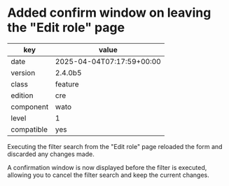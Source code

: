 [//]: # (werk v2)
# Added confirm window on leaving the "Edit role" page

key        | value
---------- | ---
date       | 2025-04-04T07:17:59+00:00
version    | 2.4.0b5
class      | feature
edition    | cre
component  | wato
level      | 1
compatible | yes

Executing the filter search from the "Edit role" page reloaded the form and discarded any changes made.

A confirmation window is now displayed before the filter is executed, allowing you to cancel the filter search and keep the current changes.
